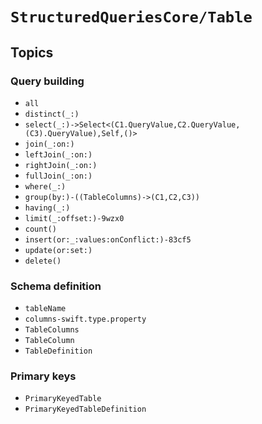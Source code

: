 # ``StructuredQueriesCore/Table``

## Topics

### Query building

- ``all``
- ``distinct(_:)``
- ``select(_:)->Select<(C1.QueryValue,C2.QueryValue,(C3).QueryValue),Self,()>``
- ``join(_:on:)``
- ``leftJoin(_:on:)``
- ``rightJoin(_:on:)``
- ``fullJoin(_:on:)``
- ``where(_:)``
- ``group(by:)-((TableColumns)->(C1,C2,C3))``
- ``having(_:)``
- ``limit(_:offset:)-9wzx0``
- ``count()``
- ``insert(or:_:values:onConflict:)-83cf5``
- ``update(or:set:)``
- ``delete()``

### Schema definition

- ``tableName``
- ``columns-swift.type.property``
- ``TableColumns``
- ``TableColumn``
- ``TableDefinition``

### Primary keys

- ``PrimaryKeyedTable``
- ``PrimaryKeyedTableDefinition``
